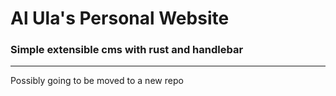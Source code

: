 # Al Ula's Personal Website
### Simple extensible cms with rust and handlebar
---
Possibly going to be moved to a new repo
